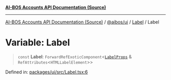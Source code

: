 [**AI-BOS Accounts API Documentation (Source)**](../../../../README.md)

***

[AI-BOS Accounts API Documentation (Source)](../../../../README.md) / [@aibos/ui](../../README.md) / [Label](../README.md) / Label

# Variable: Label

> `const` **Label**: `ForwardRefExoticComponent`\<[`LabelProps`](../interfaces/LabelProps.md) & `RefAttributes`\<`HTMLLabelElement`\>\>

Defined in: [packages/ui/src/Label.tsx:6](https://github.com/pohlai88/accounts/blob/48103fb36d28b2b9bfb33472b6de2f719773cde9/packages/ui/src/Label.tsx#L6)
